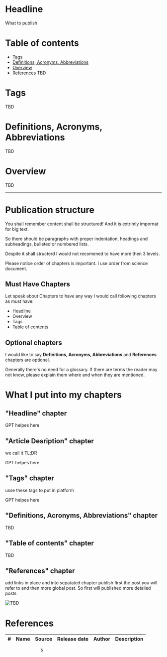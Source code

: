 # Headline
What to publish

# Table of contents
- [Tags](https://github.com/dimanikulin/dimanikulin/blob/main/PublishWhat1.md#tags)
- [Definitions, Acronyms, Abbreviations](https://github.com/dimanikulin/dimanikulin/blob/main/PublishWhat1.md#definitions-acronyms-abbreviations)
- [Overview](https://github.com/dimanikulin/dimanikulin/blob/main/PublishWhat1.md#overview)
- [References](https://github.com/dimanikulin/dimanikulin/blob/main/PublishWhat1.md#references)
TBD 

# Tags
TBD

# Definitions, Acronyms, Abbreviations
TBD

# Overview
TBD 

---

# Publication structure

You shall remember content shall be structured!
And it is extrimly impornat for big text.

So there should be paragraphs with proper indentation, headings and subheadings, bulleted or numbered lists.

Despite it shall structerd I would not recomened to have more then 3 levels.

Please notice order of chapters is important. I use order from science document. 

## Must Have Chapters
Let speak about Chapters to have any way
I would call following chapters as must have:

- Headline 
- Overview
- Tags
- Table of contents

## Optional chapters
I would like to say **Definitions, Acronyms, Abbreviations** and **References** chapters are optional.

Generally there's no need for a glossary. 
If there are terms the reader may not know, please explain them where and when they are mentioned.

# What I put into my chapters
## "Headline" chapter
GPT helpes here

## "Article Desription" chapter

we call it TL;DR

GPT helpes here

## "Tags" chapter

usse these tags to put in platform 

GPT helpes here

## "Definitions, Acronyms, Abbreviations" chapter
TBD

## "Table of contents" chapter
TBD

## "References" chapter
add links in place and into sepatated chapter 
publish first the post you will refer to and then more global post. So first will published more detailed posts

<img src="./Images/TBD.jpg" alt="TBD" />

# References
| # | Name                 | Source                | Release date           |  Author                 | Description   |
| - | ---------------------|---------------------- |----------------------- | ----------------------- |:-------------:|
                    5